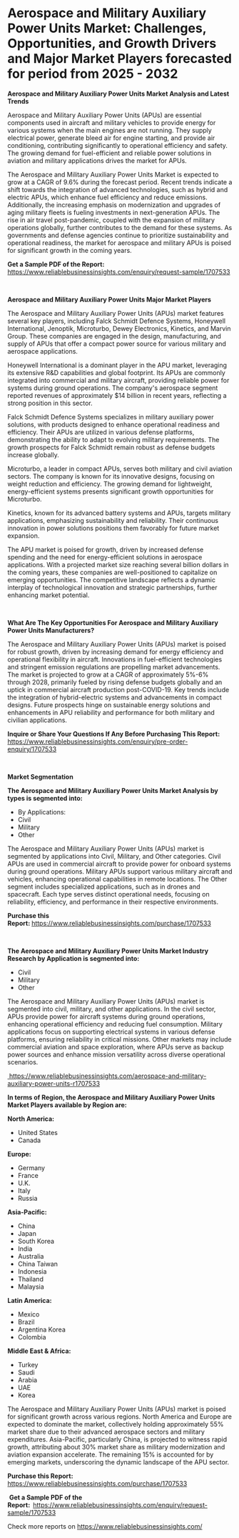 <p><h1>Aerospace and Military Auxiliary Power Units Market: Challenges, Opportunities, and Growth Drivers and Major Market Players forecasted for period from 2025 - 2032</h1></p><p><strong>Aerospace and Military Auxiliary Power Units Market Analysis and Latest Trends</strong></p>
<p><p>Aerospace and Military Auxiliary Power Units (APUs) are essential components used in aircraft and military vehicles to provide energy for various systems when the main engines are not running. They supply electrical power, generate bleed air for engine starting, and provide air conditioning, contributing significantly to operational efficiency and safety. The growing demand for fuel-efficient and reliable power solutions in aviation and military applications drives the market for APUs.</p><p>The Aerospace and Military Auxiliary Power Units Market is expected to grow at a CAGR of 9.6% during the forecast period. Recent trends indicate a shift towards the integration of advanced technologies, such as hybrid and electric APUs, which enhance fuel efficiency and reduce emissions. Additionally, the increasing emphasis on modernization and upgrades of aging military fleets is fueling investments in next-generation APUs. The rise in air travel post-pandemic, coupled with the expansion of military operations globally, further contributes to the demand for these systems. As governments and defense agencies continue to prioritize sustainability and operational readiness, the market for aerospace and military APUs is poised for significant growth in the coming years.</p></p>
<p><strong>Get a Sample PDF of the Report:&nbsp;</strong> <a href="https://www.reliablebusinessinsights.com/enquiry/request-sample/1707533?utm_campaign=3106&utm_medium=2&utm_source=Github&utm_content=ia&utm_term=25032025&utm_id=aerospace-and-military-auxiliary-power-units">https://www.reliablebusinessinsights.com/enquiry/request-sample/1707533</a></p>
<p>&nbsp;</p>
<p><strong>Aerospace and Military Auxiliary Power Units Major Market Players</strong></p>
<p><p>The Aerospace and Military Auxiliary Power Units (APUs) market features several key players, including Falck Schmidt Defence Systems, Honeywell International, Jenoptik, Microturbo, Dewey Electronics, Kinetics, and Marvin Group. These companies are engaged in the design, manufacturing, and supply of APUs that offer a compact power source for various military and aerospace applications.</p><p>Honeywell International is a dominant player in the APU market, leveraging its extensive R&D capabilities and global footprint. Its APUs are commonly integrated into commercial and military aircraft, providing reliable power for systems during ground operations. The company's aerospace segment reported revenues of approximately $14 billion in recent years, reflecting a strong position in this sector.</p><p>Falck Schmidt Defence Systems specializes in military auxiliary power solutions, with products designed to enhance operational readiness and efficiency. Their APUs are utilized in various defense platforms, demonstrating the ability to adapt to evolving military requirements. The growth prospects for Falck Schmidt remain robust as defense budgets increase globally.</p><p>Microturbo, a leader in compact APUs, serves both military and civil aviation sectors. The company is known for its innovative designs, focusing on weight reduction and efficiency. The growing demand for lightweight, energy-efficient systems presents significant growth opportunities for Microturbo.</p><p>Kinetics, known for its advanced battery systems and APUs, targets military applications, emphasizing sustainability and reliability. Their continuous innovation in power solutions positions them favorably for future market expansion.</p><p>The APU market is poised for growth, driven by increased defense spending and the need for energy-efficient solutions in aerospace applications. With a projected market size reaching several billion dollars in the coming years, these companies are well-positioned to capitalize on emerging opportunities. The competitive landscape reflects a dynamic interplay of technological innovation and strategic partnerships, further enhancing market potential.</p></p>
<p>&nbsp;</p>
<p><strong>What Are The Key Opportunities For Aerospace and Military Auxiliary Power Units Manufacturers?</strong></p>
<p><p>The Aerospace and Military Auxiliary Power Units (APUs) market is poised for robust growth, driven by increasing demand for energy efficiency and operational flexibility in aircraft. Innovations in fuel-efficient technologies and stringent emission regulations are propelling market advancements. The market is projected to grow at a CAGR of approximately 5%-6% through 2028, primarily fueled by rising defense budgets globally and an uptick in commercial aircraft production post-COVID-19. Key trends include the integration of hybrid-electric systems and advancements in compact designs. Future prospects hinge on sustainable energy solutions and enhancements in APU reliability and performance for both military and civilian applications.</p></p>
<p><strong>Inquire or Share Your Questions If Any Before Purchasing This Report:</strong> <a href="https://www.reliablebusinessinsights.com/enquiry/pre-order-enquiry/1707533?utm_campaign=3106&utm_medium=2&utm_source=Github&utm_content=ia&utm_term=25032025&utm_id=aerospace-and-military-auxiliary-power-units">https://www.reliablebusinessinsights.com/enquiry/pre-order-enquiry/1707533</a></p>
<p>&nbsp;</p>
<p><strong>Market Segmentation</strong></p>
<p><strong>The Aerospace and Military Auxiliary Power Units Market Analysis by types is segmented into:</strong></p>
<p><ul><li>By Applications:</li><li>Civil</li><li>Military</li><li>Other</li></ul></p>
<p><p>The Aerospace and Military Auxiliary Power Units (APUs) market is segmented by applications into Civil, Military, and Other categories. Civil APUs are used in commercial aircraft to provide power for onboard systems during ground operations. Military APUs support various military aircraft and vehicles, enhancing operational capabilities in remote locations. The Other segment includes specialized applications, such as in drones and spacecraft. Each type serves distinct operational needs, focusing on reliability, efficiency, and performance in their respective environments.</p></p>
<p><strong>Purchase this Report:&nbsp;</strong><a href="https://www.reliablebusinessinsights.com/purchase/1707533?utm_campaign=3106&utm_medium=2&utm_source=Github&utm_content=ia&utm_term=25032025&utm_id=aerospace-and-military-auxiliary-power-units">https://www.reliablebusinessinsights.com/purchase/1707533</a></p>
<p>&nbsp;</p>
<p><strong>The Aerospace and Military Auxiliary Power Units Market Industry Research by Application is segmented into:</strong></p>
<p><ul><li>Civil</li><li>Military</li><li>Other</li></ul></p>
<p><p>The Aerospace and Military Auxiliary Power Units (APUs) market is segmented into civil, military, and other applications. In the civil sector, APUs provide power for aircraft systems during ground operations, enhancing operational efficiency and reducing fuel consumption. Military applications focus on supporting electrical systems in various defense platforms, ensuring reliability in critical missions. Other markets may include commercial aviation and space exploration, where APUs serve as backup power sources and enhance mission versatility across diverse operational scenarios.</p></p>
<p><a href="https://www.reliablebusinessinsights.com/aerospace-and-military-auxiliary-power-units-r1707533?utm_campaign=3106&utm_medium=2&utm_source=Github&utm_content=ia&utm_term=25032025&utm_id=aerospace-and-military-auxiliary-power-units">&nbsp;https://www.reliablebusinessinsights.com/aerospace-and-military-auxiliary-power-units-r1707533</a></p>
<p><strong>In terms of Region, the Aerospace and Military Auxiliary Power Units Market Players available by Region are:</strong></p>
<p>
    <p> <strong> North America: </strong>
        <ul>
            <li>United States</li>
            <li>Canada</li>
        </ul>
        </p> 
    <p> <strong> Europe: </strong>
        <ul>
            <li>Germany</li>
            <li>France</li>
            <li>U.K.</li>
            <li>Italy</li>
            <li>Russia</li>
        </ul>
        </p> 
    <p> <strong> Asia-Pacific: </strong>
        <ul>
            <li>China</li>
            <li>Japan</li>
            <li>South Korea</li>
            <li>India</li>
            <li>Australia</li>
            <li>China Taiwan</li>
            <li>Indonesia</li>
            <li>Thailand</li>
            <li>Malaysia</li>
        </ul>
        </p> 
    <p> <strong> Latin America: </strong>
        <ul>
            <li>Mexico</li>
            <li>Brazil</li>
            <li>Argentina Korea</li>
            <li>Colombia</li>
        </ul>
        </p> 
    <p> <strong> Middle East & Africa: </strong>
        <ul>
            <li>Turkey</li>
            <li>Saudi</li>
            <li>Arabia</li>
            <li>UAE</li>
            <li>Korea</li>
        </ul>
    </p>
    </p>
<p><p>The Aerospace and Military Auxiliary Power Units (APUs) market is poised for significant growth across various regions. North America and Europe are expected to dominate the market, collectively holding approximately 55% market share due to their advanced aerospace sectors and military expenditures. Asia-Pacific, particularly China, is projected to witness rapid growth, attributing about 30% market share as military modernization and aviation expansion accelerate. The remaining 15% is accounted for by emerging markets, underscoring the dynamic landscape of the APU sector.</p></p>
<p><strong>Purchase this Report: </strong><a href="https://www.reliablebusinessinsights.com/purchase/1707533?utm_campaign=3106&utm_medium=2&utm_source=Github&utm_content=ia&utm_term=25032025&utm_id=aerospace-and-military-auxiliary-power-units">https://www.reliablebusinessinsights.com/purchase/1707533</a></p>
<p>&nbsp;<strong>Get a Sample PDF of the Report:&nbsp;&nbsp;</strong><a href="https://www.reliablebusinessinsights.com/enquiry/request-sample/1707533?utm_campaign=3106&utm_medium=2&utm_source=Github&utm_content=ia&utm_term=25032025&utm_id=aerospace-and-military-auxiliary-power-units">https://www.reliablebusinessinsights.com/enquiry/request-sample/1707533</a></p>
<p><strong></strong></p>
<p>Check more reports on <a href="https://www.reliablebusinessinsights.com/?utm_campaign=3106&utm_medium=2&utm_source=Github&utm_content=ia&utm_term=25032025&utm_id=aerospace-and-military-auxiliary-power-units">https://www.reliablebusinessinsights.com/</a></p>